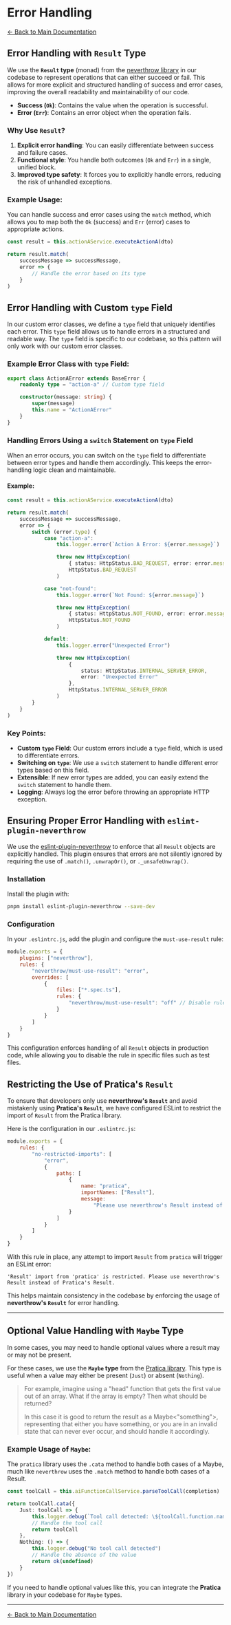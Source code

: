 # Error Handling

[← Back to Main Documentation](../README.md)

## Error Handling with `Result` Type

We use the **`Result` type** (monad) from the [neverthrow library](https://github.com/supermacro/neverthrow) in our codebase to represent operations that can either succeed or fail. This allows for more explicit and structured handling of success and error cases, improving the overall readability and maintainability of our code.

-   **Success (`Ok`)**: Contains the value when the operation is successful.
-   **Error (`Err`)**: Contains an error object when the operation fails.

### Why Use `Result`?

1. **Explicit error handling**: You can easily differentiate between success and failure cases.
2. **Functional style**: You handle both outcomes (`Ok` and `Err`) in a single, unified block.
3. **Improved type safety**: It forces you to explicitly handle errors, reducing the risk of unhandled exceptions.

### Example Usage:

You can handle success and error cases using the `match` method, which allows you to map both the `Ok` (success) and `Err` (error) cases to appropriate actions.

```typescript
const result = this.actionAService.executeActionA(dto)

return result.match(
    successMessage => successMessage,
    error => {
        // Handle the error based on its type
    }
)
```

## Error Handling with Custom `type` Field

In our custom error classes, we define a `type` field that uniquely identifies each error. This `type` field allows us to handle errors in a structured and readable way. The `type` field is specific to our codebase, so this pattern will only work with our custom error classes.

### Example Error Class with `type` Field:

```typescript
export class ActionAError extends BaseError {
    readonly type = "action-a" // Custom type field

    constructor(message: string) {
        super(message)
        this.name = "ActionAError"
    }
}
```

### Handling Errors Using a `switch` Statement on `type` Field

When an error occurs, you can switch on the `type` field to differentiate between error types and handle them accordingly. This keeps the error-handling logic clean and maintainable.

#### Example:

```typescript
const result = this.actionAService.executeActionA(dto)

return result.match(
    successMessage => successMessage,
    error => {
        switch (error.type) {
            case "action-a":
                this.logger.error(`Action A Error: ${error.message}`)

                throw new HttpException(
                    { status: HttpStatus.BAD_REQUEST, error: error.message },
                    HttpStatus.BAD_REQUEST
                )

            case "not-found":
                this.logger.error(`Not Found: ${error.message}`)

                throw new HttpException(
                    { status: HttpStatus.NOT_FOUND, error: error.message },
                    HttpStatus.NOT_FOUND
                )

            default:
                this.logger.error("Unexpected Error")

                throw new HttpException(
                    {
                        status: HttpStatus.INTERNAL_SERVER_ERROR,
                        error: "Unexpected Error"
                    },
                    HttpStatus.INTERNAL_SERVER_ERROR
                )
        }
    }
)
```

### Key Points:

-   **Custom `type` Field**: Our custom errors include a `type` field, which is used to differentiate errors.
-   **Switching on `type`**: We use a `switch` statement to handle different error types based on this field.
-   **Extensible**: If new error types are added, you can easily extend the `switch` statement to handle them.
-   **Logging**: Always log the error before throwing an appropriate HTTP exception.

## Ensuring Proper Error Handling with `eslint-plugin-neverthrow`

We use the [eslint-plugin-neverthrow](https://github.com/mdbetancourt/eslint-plugin-neverthrow) to enforce that all `Result` objects are explicitly handled. This plugin ensures that errors are not silently ignored by requiring the use of `.match()`, `.unwrapOr()`, or `._unsafeUnwrap()`.

### Installation

Install the plugin with:

```bash
pnpm install eslint-plugin-neverthrow --save-dev
```

### Configuration

In your `.eslintrc.js`, add the plugin and configure the `must-use-result` rule:

```javascript
module.exports = {
    plugins: ["neverthrow"],
    rules: {
        "neverthrow/must-use-result": "error",
        overrides: [
            {
                files: ["*.spec.ts"],
                rules: {
                    "neverthrow/must-use-result": "off" // Disable rule for test files
                }
            }
        ]
    }
}
```

This configuration enforces handling of all `Result` objects in production code, while allowing you to disable the rule in specific files such as test files.

## Restricting the Use of Pratica's `Result`

To ensure that developers only use **neverthrow's `Result`** and avoid mistakenly using **Pratica's `Result`**, we have configured ESLint to restrict the import of `Result` from the Pratica library.

Here is the configuration in our `.eslintrc.js`:

```javascript
module.exports = {
    rules: {
        "no-restricted-imports": [
            "error",
            {
                paths: [
                    {
                        name: "pratica",
                        importNames: ["Result"],
                        message:
                            "Please use neverthrow's Result instead of Pratica's Result."
                    }
                ]
            }
        ]
    }
}
```

With this rule in place, any attempt to import `Result` from `pratica` will trigger an ESLint error:

```
'Result' import from 'pratica' is restricted. Please use neverthrow's Result instead of Pratica's Result.
```

This helps maintain consistency in the codebase by enforcing the usage of **neverthrow's `Result`** for error handling.

---

## Optional Value Handling with `Maybe` Type

In some cases, you may need to handle optional values where a result may or may not be present.

For these cases, we use the **`Maybe` type** from the [Pratica library](https://github.com/pratica-js/pratica). This type is useful when a value may either be present (`Just`) or absent (`Nothing`).

> For example, imagine using a "head" function that gets the first value out of an array. What if the array is empty? Then what should be returned?
>
> In this case it is good to return the result as a Maybe<"something">, representing that either you have something, or you are in an invalid state that can never ever occur, and should handle it accordingly.

### Example Usage of `Maybe`:

The `pratica` library uses the `.cata` method to handle both cases of a Maybe, much like `neverthrow` uses the `.match` method to handle both cases of a Result.

```typescript
const toolCall = this.aiFunctionCallService.parseToolCall(completion)

return toolCall.cata({
    Just: toolCall => {
        this.logger.debug(`Tool call detected: \${toolCall.function.name}`)
        // Handle the tool call
        return toolCall
    },
    Nothing: () => {
        this.logger.debug("No tool call detected")
        // Handle the absence of the value
        return ok(undefined)
    }
})
```

If you need to handle optional values like this, you can integrate the **Pratica** library in your codebase for `Maybe` types.

---

[← Back to Main Documentation](../README.md)
